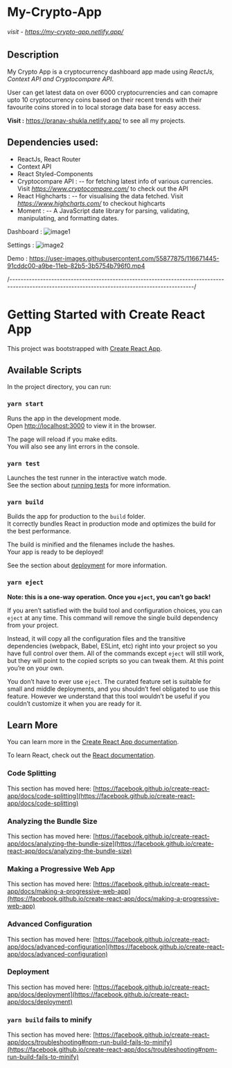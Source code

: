 # **My-Crypto-App** 

###### *visit - https://my-crypto-app.netlify.app/*

## **Description** 

My Crypto App is a cryptocurrency dashboard app made using *ReactJs, Context API and Cryptocompare API*.

User can get latest data on over 6000 cryptocurrencies and can comapre upto 10 cryptocurrency coins based on their recent trends with their favourite coins stored in to local storage data base for easy access.

**Visit :** https://pranav-shukla.netlify.app/  to see all my projects.

## Dependencies used:

- ReactJs, React Router
- Context API
- React Styled-Components
- Cryptocompare API : -- for fetching latest info of various currencies. Visit *https://www.cryptocompare.com/* to check out the API
- React Highcharts : -- for visualising the data fetched. Visit *https://www.highcharts.com/* to checkout highcarts
- Moment : -- A JavaScript date library for parsing, validating, manipulating, and formatting dates.

Dashboard :
![image1](https://user-images.githubusercontent.com/55877875/116616835-c445ed80-a95a-11eb-9b51-9d0c99130b43.png)

Settings :
![image2](https://user-images.githubusercontent.com/55877875/116616842-c6a84780-a95a-11eb-8f93-a81b1009920f.png)

Demo :
https://user-images.githubusercontent.com/55877875/116671445-91cddc00-a9be-11eb-82b5-3b5754b796f0.mp4


/------------------------------------------------------------------------------------------------------------------------------------------------/

# Getting Started with Create React App

This project was bootstrapped with [Create React App](https://github.com/facebook/create-react-app).

## Available Scripts

In the project directory, you can run:

### `yarn start`

Runs the app in the development mode.\
Open [http://localhost:3000](http://localhost:3000) to view it in the browser.

The page will reload if you make edits.\
You will also see any lint errors in the console.

### `yarn test`

Launches the test runner in the interactive watch mode.\
See the section about [running tests](https://facebook.github.io/create-react-app/docs/running-tests) for more information.

### `yarn build`

Builds the app for production to the `build` folder.\
It correctly bundles React in production mode and optimizes the build for the best performance.

The build is minified and the filenames include the hashes.\
Your app is ready to be deployed!

See the section about [deployment](https://facebook.github.io/create-react-app/docs/deployment) for more information.

### `yarn eject`

**Note: this is a one-way operation. Once you `eject`, you can’t go back!**

If you aren’t satisfied with the build tool and configuration choices, you can `eject` at any time. This command will remove the single build dependency from your project.

Instead, it will copy all the configuration files and the transitive dependencies (webpack, Babel, ESLint, etc) right into your project so you have full control over them. All of the commands except `eject` will still work, but they will point to the copied scripts so you can tweak them. At this point you’re on your own.

You don’t have to ever use `eject`. The curated feature set is suitable for small and middle deployments, and you shouldn’t feel obligated to use this feature. However we understand that this tool wouldn’t be useful if you couldn’t customize it when you are ready for it.

## Learn More

You can learn more in the [Create React App documentation](https://facebook.github.io/create-react-app/docs/getting-started).

To learn React, check out the [React documentation](https://reactjs.org/).

### Code Splitting

This section has moved here: [https://facebook.github.io/create-react-app/docs/code-splitting](https://facebook.github.io/create-react-app/docs/code-splitting)

### Analyzing the Bundle Size

This section has moved here: [https://facebook.github.io/create-react-app/docs/analyzing-the-bundle-size](https://facebook.github.io/create-react-app/docs/analyzing-the-bundle-size)

### Making a Progressive Web App

This section has moved here: [https://facebook.github.io/create-react-app/docs/making-a-progressive-web-app](https://facebook.github.io/create-react-app/docs/making-a-progressive-web-app)

### Advanced Configuration

This section has moved here: [https://facebook.github.io/create-react-app/docs/advanced-configuration](https://facebook.github.io/create-react-app/docs/advanced-configuration)

### Deployment

This section has moved here: [https://facebook.github.io/create-react-app/docs/deployment](https://facebook.github.io/create-react-app/docs/deployment)

### `yarn build` fails to minify

This section has moved here: [https://facebook.github.io/create-react-app/docs/troubleshooting#npm-run-build-fails-to-minify](https://facebook.github.io/create-react-app/docs/troubleshooting#npm-run-build-fails-to-minify)
